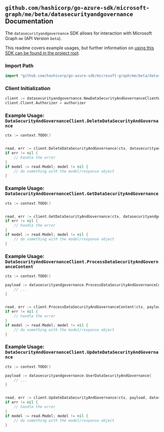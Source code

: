 
## `github.com/hashicorp/go-azure-sdk/microsoft-graph/me/beta/datasecurityandgovernance` Documentation

The `datasecurityandgovernance` SDK allows for interaction with Microsoft Graph `me` (API Version `beta`).

This readme covers example usages, but further information on [using this SDK can be found in the project root](https://github.com/hashicorp/go-azure-sdk/tree/main/docs).

### Import Path

```go
import "github.com/hashicorp/go-azure-sdk/microsoft-graph/me/beta/datasecurityandgovernance"
```


### Client Initialization

```go
client := datasecurityandgovernance.NewDataSecurityAndGovernanceClientWithBaseURI("https://graph.microsoft.com")
client.Client.Authorizer = authorizer
```


### Example Usage: `DataSecurityAndGovernanceClient.DeleteDataSecurityAndGovernance`

```go
ctx := context.TODO()


read, err := client.DeleteDataSecurityAndGovernance(ctx, datasecurityandgovernance.DefaultDeleteDataSecurityAndGovernanceOperationOptions())
if err != nil {
	// handle the error
}
if model := read.Model; model != nil {
	// do something with the model/response object
}
```


### Example Usage: `DataSecurityAndGovernanceClient.GetDataSecurityAndGovernance`

```go
ctx := context.TODO()


read, err := client.GetDataSecurityAndGovernance(ctx, datasecurityandgovernance.DefaultGetDataSecurityAndGovernanceOperationOptions())
if err != nil {
	// handle the error
}
if model := read.Model; model != nil {
	// do something with the model/response object
}
```


### Example Usage: `DataSecurityAndGovernanceClient.ProcessDataSecurityAndGovernanceContent`

```go
ctx := context.TODO()

payload := datasecurityandgovernance.ProcessDataSecurityAndGovernanceContentRequest{
	// ...
}


read, err := client.ProcessDataSecurityAndGovernanceContent(ctx, payload, datasecurityandgovernance.DefaultProcessDataSecurityAndGovernanceContentOperationOptions())
if err != nil {
	// handle the error
}
if model := read.Model; model != nil {
	// do something with the model/response object
}
```


### Example Usage: `DataSecurityAndGovernanceClient.UpdateDataSecurityAndGovernance`

```go
ctx := context.TODO()

payload := datasecurityandgovernance.UserDataSecurityAndGovernance{
	// ...
}


read, err := client.UpdateDataSecurityAndGovernance(ctx, payload, datasecurityandgovernance.DefaultUpdateDataSecurityAndGovernanceOperationOptions())
if err != nil {
	// handle the error
}
if model := read.Model; model != nil {
	// do something with the model/response object
}
```
